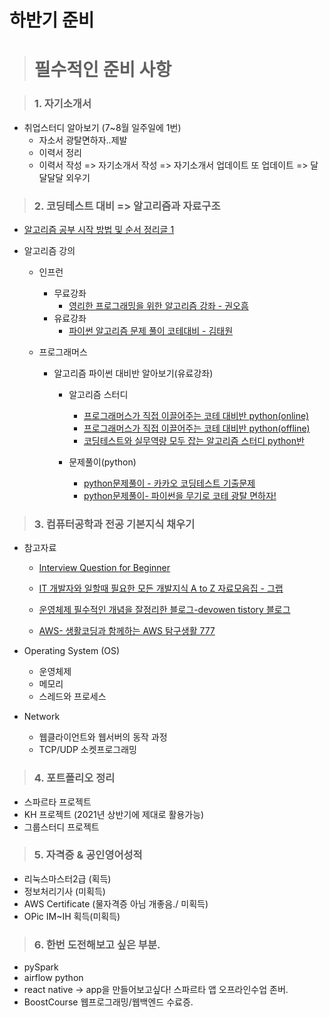 # 하반기 준비

> # 필수적인 준비 사항

> ### 1. 자기소개서

- 취업스터디 알아보기 (7~8월 일주일에 1번)
  - 자소서 광탈면하자..제발
  - 이력서 정리
  - 이력서 작성 => 자기소개서 작성 => 자기소개서 업데이트 또 업데이트 => 달달달달 외우기


> ### 2. 코딩테스트 대비 => 알고리즘과 자료구조

- [알고리즘 공부 시작 방법 및 순서 정리글 1](https://blog.yena.io/studynote/2018/11/14/Algorithm-Basic.html)

- 알고리즘 강의
  - 인프런
    - 무료강좌
      - [영리한 프로그래밍을 위한 알고리즘 강좌 - 권오흠](https://www.inflearn.com/course/%EC%95%8C%EA%B3%A0%EB%A6%AC%EC%A6%98-%EA%B0%95%EC%A2%8C#)
    - 유료강좌
      - [파이썬 알고리즘 문제 풀이 코테대비 - 김태원](https://www.inflearn.com/course/%ED%8C%8C%EC%9D%B4%EC%8D%AC-%EC%95%8C%EA%B3%A0%EB%A6%AC%EC%A6%98-%EB%AC%B8%EC%A0%9C%ED%92%80%EC%9D%B4-%EC%BD%94%EB%94%A9%ED%85%8C%EC%8A%A4%ED%8A%B8#description)


  - 프로그래머스
    - 알고리즘 파이썬 대비반 알아보기(유료강좌)
      - 알고리즘 스터디
        - [프로그래머스가 직접 이끌어주는 코테 대비반 python(online)](https://programmers.co.kr/learn/courses/10349)
        - [프로그래머스가 직접 이끌어주는 코테 대비반 python(offline)](https://programmers.co.kr/learn/courses/10349)
        - [코딩테스트와 실무역량 모두 잡는 알고리즘 스터디 python반](https://programmers.co.kr/learn/courses/10405)

      - 문제풀이(python)
        - [python문제풀이 - 카카오 코딩테스트 기출문제](https://programmers.co.kr/learn/courses/10336)
        - [python문제풀이- 파이썬을 무기로 코테 광탈 면하자!](https://programmers.co.kr/learn/courses/9877)



> ### 3. 컴퓨터공학과 전공 기본지식 채우기

- 참고자료

  - [Interview Question for Beginner](https://github.com/loveAlakazam/Interview_Question_for_Beginner)
  - [IT 개발자와 일할때 필요한 모든 개발지식 A to Z 자료모음집 - 그랩](https://www.grabbing.me/IT-A-to-Z-By-1e1fbc981b7c4c03ac44943085ac8304)
  - [운영체제 필수적인 개념을 잘정리한 블로그-devowen tistory 블로그](https://devowen.com/category/Computer%20Sci./Operating%20System)

  - [AWS- 생활코딩과 함께하는 AWS 탐구생활 777](https://pages.awscloud.com/cloud-in-life-coding-everybody-2020.html)

- Operating System (OS)
  - 운영체제
  - 메모리
  - 스레드와 프로세스

- Network
  - 웹클라이언트와 웹서버의 동작 과정
  - TCP/UDP 소켓프로그래밍


> ### 4.  포트폴리오 정리

- 스파르타 프로젝트
- KH 프로젝트 (2021년 상반기에 제대로 활용가능)
- 그룹스터디 프로젝트


> ### 5. 자격증 & 공인영어성적

- 리눅스마스터2급 (획득)
- 정보처리기사 (미획득)
- AWS Certificate (물자격증 아님 개좋음./ 미획득)
- OPic IM~IH 획득(미획득)


> ### 6. 한번 도전해보고 싶은 부분.

- pySpark
- airflow python
- react native -> app을 만들어보고싶다! 스파르타 앱 오프라인수업 존버.
- BoostCourse 웹프로그래밍/웹백엔드 수료증.
